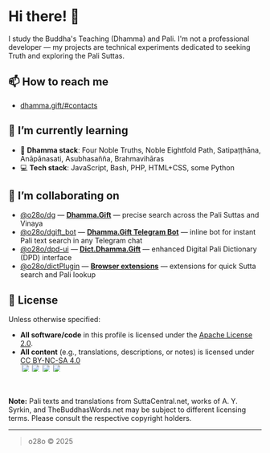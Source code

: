 # Hi there! 👋

I study the Buddha's Teaching (Dhamma) and Pali. I'm not a professional developer — my projects are technical experiments dedicated to seeking Truth and exploring the Pali Suttas.

## 📫 How to reach me

- [dhamma.gift/#contacts](https://dhamma.gift/#contacts)

## 🌱 I’m currently learning

- 📜 **Dhamma stack**: Four Noble Truths, Noble Eightfold Path, Satipaṭṭhāna, Ānāpānasati, Asubhasañña, Brahmavihāras  
- 💻 **Tech stack**: JavaScript, Bash, PHP, HTML+CSS, some Python

## 👯 I’m collaborating on

- [@o28o/dg](https://github.com/o28o/dg) — [**Dhamma.Gift**](https://dhamma.gift) — precise search across the Pali Suttas and Vinaya  
- [@o28o/dgift_bot](https://github.com/o28o/dgift_bot) — [**Dhamma.Gift Telegram Bot**](https://t.me/dgift_bot) — inline bot for instant Pali text search in any Telegram chat  
- [@o28o/dpd-ui](https://github.com/o28o/dpd-ui) — [**Dict.Dhamma.Gift**](https://dict.dhamma.gift) — enhanced Digital Pali Dictionary (DPD) interface  
- [@o28o/dictPlugin](https://github.com/o28o/dictPlugin) — [**Browser extensions**](https://dhamma.gift/#links) — extensions for quick Sutta search and Pali lookup

## 🪪 License

Unless otherwise specified:

- **All software/code** in this profile is licensed under the [Apache License 2.0](https://www.apache.org/licenses/LICENSE-2.0).
- **All content** (e.g., translations, descriptions, or notes) is licensed under  
  [CC BY-NC-SA 4.0](https://creativecommons.org/licenses/by-nc-sa/4.0/)  
  <img src="https://mirrors.creativecommons.org/presskit/icons/cc.svg" alt="cc" style="max-width: 1em; max-height:1em; margin-left: .2em;">
  <img src="https://mirrors.creativecommons.org/presskit/icons/by.svg" alt="by" style="max-width: 1em; max-height:1em; margin-left: .2em;">
  <img src="https://mirrors.creativecommons.org/presskit/icons/nc.svg" alt="nc" style="max-width: 1em; max-height:1em; margin-left: .2em;">
  <img src="https://mirrors.creativecommons.org/presskit/icons/sa.svg" alt="sa" style="max-width: 1em; max-height:1em; margin-left: .2em;">

**Note:** Pali texts and translations from SuttaCentral.net, works of A. Y. Syrkin, and TheBuddhasWords.net may be subject to different licensing terms. Please consult the respective copyright holders.

---

> o28o © 2025
